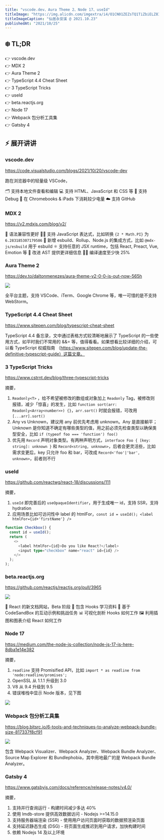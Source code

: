 ```yaml
---
title: "vscode.dev、Aura Theme 2、Node 17、useId"
titleImage: "https://img.alicdn.com/imgextra/i4/O1CN01ZEZsTQ1TiZbiELZ8I_!!6000000002416-0-tps-4032-3024.jpg"
titleImageCaption: "仙居永安溪 @ 2021.10.23"
publishedAt: "2021/10/25"
---
```


## ❄️ TL;DR

👉 vscode.dev<br />
👉 MDX 2<br />
👉 Aura Theme 2<br />
👉 TypeScript 4.4 Cheat Sheet<br />
👉 3 TypeScript Tricks<br />
👉 useId<br />
👉 beta.reactjs.org<br />
👉 Node 17<br />
👉 Webpack 包分析工具集<br />
👉 Gatsby 4<br />

## ⚡ 展开讲讲

### vscode.dev
https://code.visualstudio.com/blogs/2021/10/20/vscode-dev

跑在浏览器中的轻量级 VSCode，

🗂 支持本地文件查看和编辑
💻 支持 HTML、JavaScript 和 CSS  等
🐞 支持 Debug
🔋 在 Chromebooks & iPads 下消耗较少电量
☁️ 支持 GitHub

### MDX 2
https://v2.mdxjs.com/blog/v2/

📝 语法兼容性更好
🧑‍💻 支持 JavaScript 表达式，比如转换 `{2 * Math.PI}` 为 `6.283185307179586`
🔌 新增 esbuild、Rollup、Node.js 的集成方式，比如 `@mdx-js/esbuild` 用于 esbuild
⚛️ 支持任意的 JSX runtime，包括 React, Preact, Vue, Emotion 等
🌳 改进 AST 提供更详细信息
🏃‍♀️ 编译速度至少快 25%

### Aura Theme 2
https://dev.to/daltonmenezes/aura-theme-v2-0-0-is-out-now-565h

![](https://img.alicdn.com/imgextra/i3/O1CN01ebaAgb1XLS4n6RRlB_!!6000000002907-2-tps-2784-1660.png)

全平台主题，支持 VSCode、iTerm、Google Chrome 等，唯一可惜的是不支持 WebStorm。

### TypeScript 4.4 Cheat Sheet
https://www.sitepen.com/blog/typescript-cheat-sheet

TypeScript 4.4 备忘录，文中通过表格方式较清晰地展示了 TypeScript 的一些使用方式，如平时我们不常用的 &&= 等，值得看看。如果想看比较详细的介绍，可以看 TypeScript 权威指南 （https://www.sitepen.com/blog/update-the-definitive-typescript-guide）这篇文章。

### 3 TypeScript Tricks
https://www.cstrnt.dev/blog/three-typescript-tricks

摘要，

1. `Readonly<T>` ，给不希望被修改的数组或对象加上 `Readonly` Tag，被修改则报错，减少「惊喜」的发生，比如 `function sort(arr: Readonly<Array<number>>) {}`，`arr.sort()` 时就会报错，可改用 `[...arr].sort()`
2. Any vs Unknown，建议用 any 前优先考虑用 unknown。Any 是直接躺平；Unknown 是你知道不确定有哪些类型的值，用之前必须先检查类型以确保类型安全，比如 `if (typeof foo === 'function') foo()`
3. 优先用 `Record` 声明对象类型。有两种声明方式，`interface Foo { [key: string]: unknown }` 和 `Record<string, unknown>`，后者会更灵活些，比如需求变更后，key 只允许 foo 和 bar，可改成 `Record<'foo'|'bar', unknown>`，前者则不行

### useId
https://github.com/reactwg/react-18/discussions/111

摘要，

1. `useId` 即完善后的 `useOpaqueIdentifier`，用于生成唯一 id，支持 SSR，支持 hydration
2. 应用场景比如可访问性中 label 的 htmlFor，`const id = useId(); <label htmlFor={id+'firstName'} />`

```ts
function Checkbox() {
  const id = useId();
  return (
    <>
      <label htmlFor={id}>Do you like React?</label>
      <input type="checkbox" name="react" id={id} />
    </>
  );
);
```

### beta.reactjs.org
https://github.com/reactjs/reactjs.org/pull/3965

![](https://img.alicdn.com/imgextra/i3/O1CN01apDQGM24ze9iwNdMp_!!6000000007462-2-tps-1544-812.png)

🌵 React 的新文档网站，Beta 阶段
📙 包含 Hooks 学习资料
💬 基于 CodeSandBox 的互动示例和挑战任务
📊 可视化剖析 Hooks 如何工作
🖼 利用插图和图表介绍 React 如何工作

### Node 17
https://medium.com/the-node-js-collection/node-js-17-is-here-8dba1e14e382

摘要，

1. `readline` 支持 Promisified API，比如 `import * as readline from 'node:readline/promises';`
2. OpenSSL 从 1.1.1 升级到 3.0
3. V8 从 9.4 升级到 9.5
4. 错误堆栈中显示 Node 版本，见下图

![](https://img.alicdn.com/imgextra/i1/O1CN0161em1d284Av5dr2Xy_!!6000000007878-2-tps-800-260.png)

### Webpack 包分析工具集
https://blog.bitsrc.io/6-tools-and-techniques-to-analyze-webpack-bundle-size-817337f8cf91

![](https://img.alicdn.com/imgextra/i3/O1CN01QJLH3S24HDjnt33fi_!!6000000007365-1-tps-1632-892.gif)

包含 Webpack Visualizer、Webpack Analyzer、Webpack Bundle Analyzer、Source Map Explorer 和 Bundlephobia，其中用地最广的是 Webpack Bundle Analyzer。

### Gatsby 4
https://www.gatsbyjs.com/docs/reference/release-notes/v4.0/

摘要，

1. 支持并行查询运行 - 构建时间减少多达 40% 
2. 使用 lmdb-store 提供高效数据访问 - Nodejs >=14.15.0
3. 支持服务器端渲染 (SSR) - 使用用户访问页面时获取的数据预渲染页面
4. 支持延迟静态生成 (DSG) - 将页面生成推迟到用户请求，加快构建时间
5. 依赖 Nodejs 14 及以上环境
